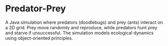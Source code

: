 # Predator-Prey
A Java simulation where predators (doodlebugs) and prey (ants) interact on a 2D grid. Prey move randomly and reproduce, while predators hunt prey and starve if unsuccessful. The simulation models ecological dynamics using object-oriented principles.

